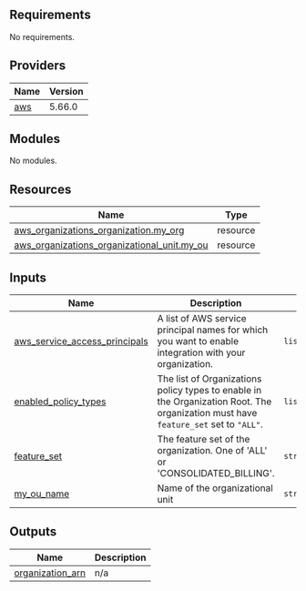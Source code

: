 <!-- BEGIN_TF_DOCS -->
## Requirements

No requirements.

## Providers

| Name | Version |
|------|---------|
| <a name="provider_aws"></a> [aws](#provider\_aws) | 5.66.0 |

## Modules

No modules.

## Resources

| Name | Type |
|------|------|
| [aws_organizations_organization.my_org](https://registry.terraform.io/providers/hashicorp/aws/latest/docs/resources/organizations_organization) | resource |
| [aws_organizations_organizational_unit.my_ou](https://registry.terraform.io/providers/hashicorp/aws/latest/docs/resources/organizations_organizational_unit) | resource |

## Inputs

| Name | Description | Type | Default | Required |
|------|-------------|------|---------|:--------:|
| <a name="input_aws_service_access_principals"></a> [aws\_service\_access\_principals](#input\_aws\_service\_access\_principals) | A list of AWS service principal names for which you want to enable integration with your organization. | `list(string)` | <pre>[<br>  "sso.amazonaws.com"<br>]</pre> | no |
| <a name="input_enabled_policy_types"></a> [enabled\_policy\_types](#input\_enabled\_policy\_types) | The list of Organizations policy types to enable in the Organization Root. The organization must have `feature_set` set to `"ALL"`. | `list(string)` | `[]` | no |
| <a name="input_feature_set"></a> [feature\_set](#input\_feature\_set) | The feature set of the organization. One of 'ALL' or 'CONSOLIDATED\_BILLING'. | `string` | `"ALL"` | no |
| <a name="input_my_ou_name"></a> [my\_ou\_name](#input\_my\_ou\_name) | Name of the organizational unit | `string` | `"my-ou"` | no |

## Outputs

| Name | Description |
|------|-------------|
| <a name="output_organization_arn"></a> [organization\_arn](#output\_organization\_arn) | n/a |
<!-- END_TF_DOCS -->